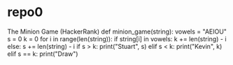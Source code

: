 # repo0
The Minion Game (HackerRank)
def minion_game(string):
    vowels = "AEIOU"
    s = 0
    k = 0
    for i in range(len(string)):
        if string[i] in vowels:
            k += len(string) - i
        else:
            s += len(string) - i
    if s > k:
        print("Stuart", s)
    elif s < k:
        print("Kevin", k)
    elif s == k:
        print("Draw")
